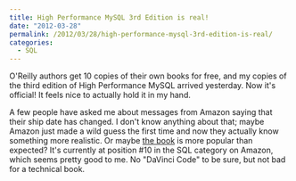 ```yaml
---
title: High Performance MySQL 3rd Edition is real!
date: "2012-03-28"
permalink: /2012/03/28/high-performance-mysql-3rd-edition-is-real/
categories:
  - SQL
---
```

O'Reilly authors get 10 copies of their own books for free, and my copies of the third edition of High Performance MySQL arrived yesterday. Now it's official! It feels nice to actually hold it in my hand.

A few people have asked me about messages from Amazon saying that their ship date has changed. I don't know anything about that; maybe Amazon just made a wild guess the first time and now they actually know something more realistic. Or maybe [the book][1] is more popular than expected? It's currently at position #10 in the SQL category on Amazon, which seems pretty good to me. No "DaVinci Code" to be sure, but not bad for a technical book.

 [1]: http://www.amazon.com/High-Performance-MySQL-Optimization-Replication/dp/1449314287/?tag=xaprb-20
